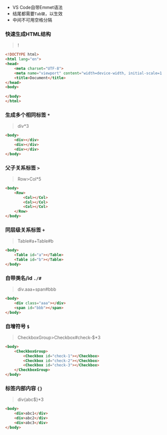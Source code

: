 - VS Code自带Emmet语法
- 结尾都需要`Tab键`，以生效
- 中间不可用空格分隔

### 快速生成HTML结构

> !

```html
<!DOCTYPE html>
<html lang="en">
<head>
    <meta charset="UTF-8">
    <meta name="viewport" content="width=device-width, initial-scale=1.0">
    <title>Document</title>
</head>
<body>
    
</body>
</html>
```

### 生成多个相同标签 `*`

> div*3

```html
<body>
    <div></div>
    <div></div>
    <div></div>
</body>
```

### 父子关系标签 `>`

> Row>Col*5

```html
<body>
    <Row>
        <Col></Col>
        <Col></Col>
        <Col></Col>
    </Row>
</body>
```

### 同层级关系标签 `+`

> Table#a+Table#b

```html
<body>
    <Table id="a"></Table>
    <Table id="b"></Table>
</body>
```

### 自带类名/id `./#`

> div.aaa+span#bbb

```html
<body>
    <div class="aaa"></div>
    <span id="bbb"></span>
</body>
```

### 自增符号 `$`

> CheckboxGroup>Checkbox#check-$*3

```html
<body>
    <CheckboxGroup>
        <Checkbox id="check-1"></Checkbox>
        <Checkbox id="check-2"></Checkbox>
        <Checkbox id="check-3"></Checkbox>
    </CheckboxGroup>
</body>
```

### 标签内部内容 `{}`

> div{abc$}*3

```html
<body>
    <div>abc1</div>
    <div>abc2</div>
    <div>abc3</div>
</body>
```

